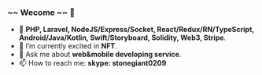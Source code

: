 ### ~~ Wecome ~~ 👋

- 🔭 **PHP, Laravel, NodeJS/Express/Socket, React/Redux/RN/TypeScript, Android/Java/Kotlin, Swift/Storyboard, Solidity, Web3, Stripe**.
- 🌱 I’m currently excited in **NFT**.
- 💬 Ask me about **web&mobile developing service**.
- 📫 How to reach me: **skype: stonegiant0209**
